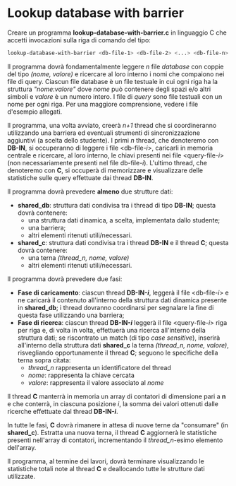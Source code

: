 # Lookup database with barrier
Creare un programma **lookup-database-with-barrier.c** in linguaggio C che accetti invocazioni sulla riga di comando del tipo:
```bash
lookup-database-with-barrier <db-file-1> <db-file-2> <...> <db-file-n> -q <query-file-1> <query-file-2> <...> <query-file-n>
```

Il programma dovrà fondamentalmente leggere *n* file *database* con coppie del tipo *(nome, valore)* e ricercare al loro interno i nomi che compaiono nei file di query.
Ciascun file database è un file testuale in cui ogni riga ha la struttura *"nome:valore"* dove *nome* può contenere degli spazi e/o altri simboli e *valore* è un numero intero. I file di *query* sono file testuali con un nome per ogni riga. Per una maggiore comprensione, vedere i file d'esempio allegati.

Il programma, una volta avviato, creerà *n+1* thread che si coordineranno utilizzando una barriera ed eventuali strumenti di sincronizzazione aggiuntivi (a scelta dello studente).
I primi *n* thread, che denoteremo con **DB-IN**, si occuperanno di leggere i file <db-file-*i*>, caricarli in memoria centrale e ricercare, al loro interno, le chiavi presenti nei file <query-file-*i*> (non necessariamente presenti nel file db-file-*i*). L'ultimo thread, che denoteremo con **C**, si occuperà di memorizzare e visualizzare delle statistiche sulle query effettuate dai thread **DB-IN**.

Il programma dovrà prevedere **almeno** due strutture dati:
- **shared_db**: struttura dati condivisa tra i thread di tipo **DB-IN**; questa dovrà contenere:
    - una struttura dati dinamica, a scelta, implementata dallo studente;
    - una barriera;
    - altri elementi ritenuti utili/necessari.
- **shared_c**: struttura dati condivisa tra i thread **DB-IN** e il thread **C**; questa dovrà contenere:
    - una terna *(thread_n, nome, valore)*
    - altri elementi ritenuti utili/necessari.

Il programma dovrà prevedere due fasi:
- **Fase di caricamento**: ciascun thread **DB-IN-*i***, leggerà il file <db-file-*i*> e ne caricarà il contenuto all'interno della struttura dati dinamica presente in **shared_db**; i thread dovranno coordinarsi per segnalare la fine di questa fase utilizzando una barriera;
- **Fase di ricerca**: ciascun thread **DB-IN-*i*** leggerà il file <query-file-*i*> riga per riga e, di volta in volta, effettuerà una ricerca all'interno della struttura dati; se riscontrato un match (di tipo *case sensitive*), inserirà all'interno della struttura dati **shared_c** la terna *(thread_n, nome, valore)*, risvegliando opportunamente il thread **C**; seguono le specifiche della terna sopra citata:
    - *thread_n* rappresenta un identificatore del thread
    - *nome*: rappresenta la chiave cercata
    - *valore*: rappresenta il valore associato al *nome*

Il thread **C** manterrà in memoria un array di contatori di dimensione pari a **n** e che conterrà, in ciascuna posizione *i*, la somma dei valori ottenuti dalle ricerche effettuate dal thread **DB-IN-*i***.

In tutte le fasi, **C** dovrà rimanere in attesa di nuove terne da "consumare" (in **shared_c**). Estratta una nuova terna, il thread **C** aggiornerà le statistiche presenti nell'array di contatori, incrementando il *thread_n*-esimo elemento dell'array.


Il programma, al termine dei lavori, dovrà terminare visualizzando le statistiche totali note al thread **C** e deallocando tutte le strutture dati utilizzate.
